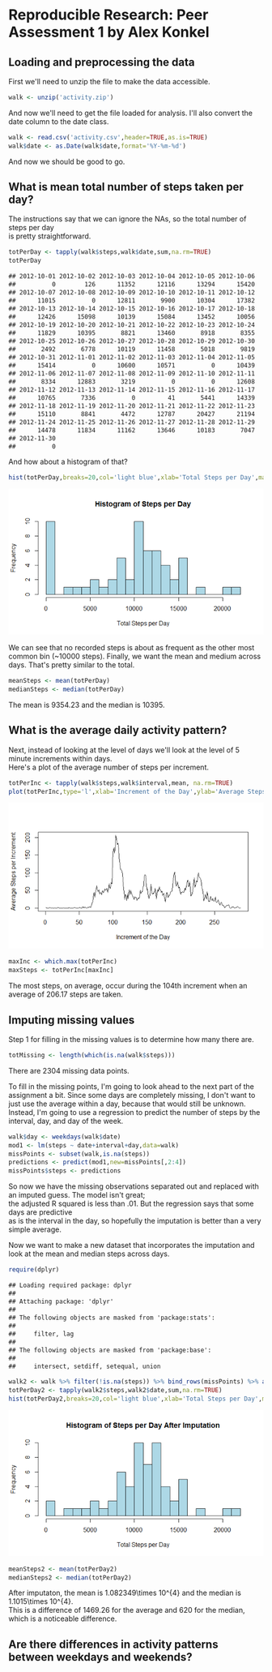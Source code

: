 # Reproducible Research: Peer Assessment 1 by Alex Konkel


## Loading and preprocessing the data
First we'll need to unzip the file to make the data accessible.

```r
walk <- unzip('activity.zip')
```

And now we'll need to get the file loaded for analysis.
I'll also convert the date column to the date class.


```r
walk <- read.csv('activity.csv',header=TRUE,as.is=TRUE)
walk$date <- as.Date(walk$date,format='%Y-%m-%d')
```
And now we should be good to go.

## What is mean total number of steps taken per day?
The instructions say that we can ignore the NAs, so the total number of steps per day  
is pretty straightforward.

```r
totPerDay <- tapply(walk$steps,walk$date,sum,na.rm=TRUE)
totPerDay
```

```
## 2012-10-01 2012-10-02 2012-10-03 2012-10-04 2012-10-05 2012-10-06 
##          0        126      11352      12116      13294      15420 
## 2012-10-07 2012-10-08 2012-10-09 2012-10-10 2012-10-11 2012-10-12 
##      11015          0      12811       9900      10304      17382 
## 2012-10-13 2012-10-14 2012-10-15 2012-10-16 2012-10-17 2012-10-18 
##      12426      15098      10139      15084      13452      10056 
## 2012-10-19 2012-10-20 2012-10-21 2012-10-22 2012-10-23 2012-10-24 
##      11829      10395       8821      13460       8918       8355 
## 2012-10-25 2012-10-26 2012-10-27 2012-10-28 2012-10-29 2012-10-30 
##       2492       6778      10119      11458       5018       9819 
## 2012-10-31 2012-11-01 2012-11-02 2012-11-03 2012-11-04 2012-11-05 
##      15414          0      10600      10571          0      10439 
## 2012-11-06 2012-11-07 2012-11-08 2012-11-09 2012-11-10 2012-11-11 
##       8334      12883       3219          0          0      12608 
## 2012-11-12 2012-11-13 2012-11-14 2012-11-15 2012-11-16 2012-11-17 
##      10765       7336          0         41       5441      14339 
## 2012-11-18 2012-11-19 2012-11-20 2012-11-21 2012-11-22 2012-11-23 
##      15110       8841       4472      12787      20427      21194 
## 2012-11-24 2012-11-25 2012-11-26 2012-11-27 2012-11-28 2012-11-29 
##      14478      11834      11162      13646      10183       7047 
## 2012-11-30 
##          0
```

And how about a histogram of that?


```r
hist(totPerDay,breaks=20,col='light blue',xlab='Total Steps per Day',main='Histogram of Steps per Day')
```

![](PA1_template_files/figure-html/unnamed-chunk-4-1.png) 

We can see that no recorded steps is about as frequent as the other most common bin (~10000 steps).
Finally, we want the mean and medium across days.  That's pretty similar to the total.

```r
meanSteps <- mean(totPerDay)
medianSteps <- median(totPerDay)
```

The mean is 9354.23 and the median is 10395.

## What is the average daily activity pattern?
Next, instead of looking at the level of days we'll look at the level of 5 minute increments within days.  
Here's a plot of the average number of steps per increment.

```r
totPerInc <- tapply(walk$steps,walk$interval,mean, na.rm=TRUE)
plot(totPerInc,type='l',xlab='Increment of the Day',ylab='Average Steps per Increment')
```

![](PA1_template_files/figure-html/unnamed-chunk-6-1.png) 

```r
maxInc <- which.max(totPerInc)
maxSteps <- totPerInc[maxInc]
```
The most steps, on average, occur during the 104th increment when an average of 206.17 steps are taken.

## Imputing missing values
Step 1 for filling in the missing values is to determine how many there are.

```r
totMissing <- length(which(is.na(walk$steps)))
```
There are 2304 missing data points.

To fill in the missing points, I'm going to look ahead to the next part of the assignment a bit.
Since some days are completely missing, I don't want to just use the average within a day, because that would still be unknown.
Instead, I'm going to use a regression to predict the number of steps by the interval, day, and day of the week.

```r
walk$day <- weekdays(walk$date)
mod1 <- lm(steps ~ date+interval+day,data=walk)
missPoints <- subset(walk,is.na(steps))
predictions <- predict(mod1,new=missPoints[,2:4])
missPoints$steps <- predictions
```
So now we have the missing observations separated out and replaced with an imputed guess.  The model isn't great;  
the adjusted R squared is less than .01.  But the regression says that some days are predictive  
as is the interval in the day, so hopefully the imputation is better than a very simple average.

Now we want to make a new dataset that incorporates the imputation and look at the mean and median steps across days.

```r
require(dplyr)
```

```
## Loading required package: dplyr
## 
## Attaching package: 'dplyr'
## 
## The following objects are masked from 'package:stats':
## 
##     filter, lag
## 
## The following objects are masked from 'package:base':
## 
##     intersect, setdiff, setequal, union
```

```r
walk2 <- walk %>% filter(!is.na(steps)) %>% bind_rows(missPoints) %>% arrange(date,interval)
totPerDay2 <- tapply(walk2$steps,walk2$date,sum,na.rm=TRUE)
hist(totPerDay2,breaks=20,col='light blue',xlab='Total Steps per Day',main='Histogram of Steps per Day After Imputation')
```

![](PA1_template_files/figure-html/unnamed-chunk-9-1.png) 

```r
meanSteps2 <- mean(totPerDay2)
medianSteps2 <- median(totPerDay2)
```
After imputaton, the mean is 1.082349\times 10^{4} and the median is 1.1015\times 10^{4}.  
This is a difference of 1469.26 for the average and 620 for the median,
which is a noticeable difference.

## Are there differences in activity patterns between weekdays and weekends?
